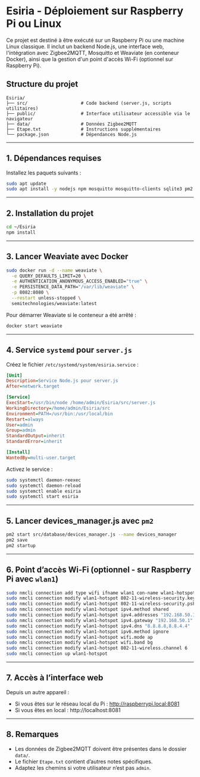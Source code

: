 # Esiria - Déploiement sur Raspberry Pi ou Linux

Ce projet est destiné à être exécuté sur un Raspberry Pi ou une machine Linux classique. Il inclut un backend Node.js, une interface web, l'intégration avec Zigbee2MQTT, Mosquitto et Weaviate (en conteneur Docker), ainsi que la gestion d'un point d'accès Wi-Fi (optionnel sur Raspberry Pi).

## Structure du projet

```
Esiria/
├── src/                    # Code backend (server.js, scripts utilitaires)
├── public/                 # Interface utilisateur accessible via le navigateur
├── data/                   # Données Zigbee2MQTT
├── Etape.txt               # Instructions supplémentaires
└── package.json            # Dépendances Node.js
```

---

## 1. Dépendances requises

Installez les paquets suivants :

```bash
sudo apt update
sudo apt install -y nodejs npm mosquitto mosquitto-clients sqlite3 pm2 docker.io
```

---

## 2. Installation du projet

```bash
cd ~/Esiria
npm install
```

---

## 3. Lancer Weaviate avec Docker

```bash
sudo docker run -d --name weaviate \
  -e QUERY_DEFAULTS_LIMIT=20 \
  -e AUTHENTICATION_ANONYMOUS_ACCESS_ENABLED="true" \
  -e PERSISTENCE_DATA_PATH="/var/lib/weaviate" \
  -p 8082:8080 \
  --restart unless-stopped \
  semitechnologies/weaviate:latest
```

Pour démarrer Weaviate si le conteneur a été arrêté :
```bash
docker start weaviate
```

---

## 4. Service `systemd` pour `server.js`

Créez le fichier `/etc/systemd/system/esiria.service` :

```ini
[Unit]
Description=Service Node.js pour server.js
After=network.target

[Service]
ExecStart=/usr/bin/node /home/admin/Esiria/src/server.js
WorkingDirectory=/home/admin/Esiria/src
Environment=PATH=/usr/bin:/usr/local/bin
Restart=always
User=admin
Group=admin
StandardOutput=inherit
StandardError=inherit

[Install]
WantedBy=multi-user.target
```

Activez le service :

```bash
sudo systemctl daemon-reexec
sudo systemctl daemon-reload
sudo systemctl enable esiria
sudo systemctl start esiria
```

---

## 5. Lancer devices_manager.js avec `pm2`

```bash
pm2 start src/database/devices_manager.js --name devices_manager
pm2 save
pm2 startup
```

---

## 6. Point d’accès Wi-Fi (optionnel - sur Raspberry Pi avec `wlan1`)

```bash
sudo nmcli connection add type wifi ifname wlan1 con-name wlan1-hotspot autoconnect yes ssid Esiria
sudo nmcli connection modify wlan1-hotspot 802-11-wireless-security.key-mgmt wpa-psk
sudo nmcli connection modify wlan1-hotspot 802-11-wireless-security.psk 12345678
sudo nmcli connection modify wlan1-hotspot ipv4.method shared
sudo nmcli connection modify wlan1-hotspot ipv4.addresses "192.168.50.1/24"
sudo nmcli connection modify wlan1-hotspot ipv4.gateway "192.168.50.1"
sudo nmcli connection modify wlan1-hotspot ipv4.dns "8.8.8.8,8.8.4.4"
sudo nmcli connection modify wlan1-hotspot ipv6.method ignore
sudo nmcli connection modify wlan1-hotspot wifi.mode ap
sudo nmcli connection modify wlan1-hotspot wifi.band bg
sudo nmcli connection modify wlan1-hotspot 802-11-wireless.channel 6
sudo nmcli connection up wlan1-hotspot
```

---

## 7. Accès à l’interface web

Depuis un autre appareil :

- Si vous êtes sur le réseau local du Pi : http://raspberrypi.local:8081
- Si vous êtes en local : http://localhost:8081

---

## 8. Remarques

- Les données de Zigbee2MQTT doivent être présentes dans le dossier `data/`.
- Le fichier `Etape.txt` contient d’autres notes spécifiques.
- Adaptez les chemins si votre utilisateur n’est pas `admin`.